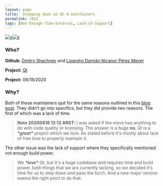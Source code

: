 ```yaml
---
layout: page
title:  Stepping down as Qt 6 maintainers
permalink: /012
tags: [Not-Enough-Time-External, Lack-of-Support]
---
```


[![x](https://img.shields.io/badge/-Not%20Enough%20Time-orange)](/#NETE)[![x](https://img.shields.io/badge/-Lack%20of%20Support-e2062c)](/#LOS)

### Who?

**Github:** [Dmitry Shachnev](https://github.com/mitya57) and [Lisandro Damián Nicanor Pérez Meyer](https://github.com/perezmeyer)

**Project:** [Qt](https://www.qt.io/)

**Project:** 08/18/2020

### Why?

Both of these maintainers quit for the same reasons outlined in this [blog post](https://perezmeyer.blogspot.com/2020/08/stepping-down-as-qt-6-maintainers.html). They didn't go into specifics, but they did provide two reasons. The first of which was a lack of time.

> **Note 20200818 12:12 ARST:** I was asked if the move has anything to do with code quality or licensing. The answer is a huge **no**, Qt is a ***\*great\**** project which we love. As stated before it's mostly about lack of free time to properly maintain it. 

 The other issue was the lack of support where they specifically mentioned not enough build power.

> We ***\*love\**** Qt, but it's a huge codebase and requires time and  build power, both things that we are currently lacking, so we decided  it's time for us to step down and pass the torch. And a new major  version seems the right point to do that.


